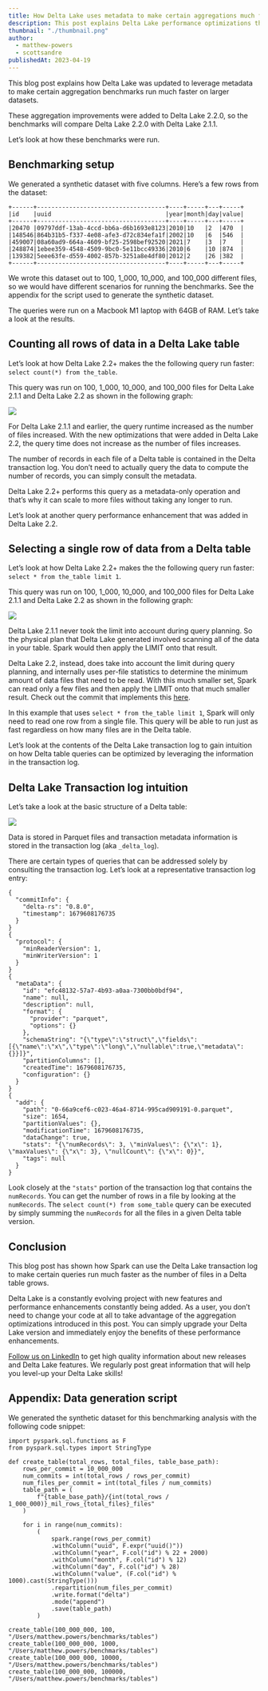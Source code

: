 ```yaml
---
title: How Delta Lake uses metadata to make certain aggregations much faster
description: This post explains Delta Lake performance optimizations that make some aggregations execute quicker
thumbnail: "./thumbnail.png"
author:
  - matthew-powers
  - scottsandre
publishedAt: 2023-04-19
---
```


This blog post explains how Delta Lake was updated to leverage metadata to make certain aggregation benchmarks run much faster on larger datasets.

These aggregation improvements were added to Delta Lake 2.2.0, so the benchmarks will compare Delta Lake 2.2.0 with Delta Lake 2.1.1.

Let’s look at how these benchmarks were run.

## Benchmarking setup

We generated a synthetic dataset with five columns. Here’s a few rows from the dataset:

```
+------+------------------------------------+----+-----+---+-----+
|id    |uuid                                |year|month|day|value|
+------+------------------------------------+----+-----+---+-----+
|20470 |09797ddf-13ab-4ccd-bb6a-d6b1693e8123|2010|10   |2  |470  |
|148546|864b31b5-f337-4e08-afe3-d72c834efa1f|2002|10   |6  |546  |
|459007|08a60ad9-664a-4609-bf25-2598bef92520|2021|7    |3  |7    |
|248874|1ebee359-4548-4509-9bc0-5e11bcc49336|2010|6    |10 |874  |
|139382|5eee63fe-d559-4002-857b-3251a8e4df80|2012|2    |26 |382  |
+------+------------------------------------+----+-----+---+-----+
```

We wrote this dataset out to 100, 1_000, 10_000, and 100_000 different files, so we would have different scenarios for running the benchmarks. See the appendix for the script used to generate the synthetic dataset.

The queries were run on a Macbook M1 laptop with 64GB of RAM. Let’s take a look at the results.

## Counting all rows of data in a Delta Lake table

Let’s look at how Delta Lake 2.2+ makes the the following query run faster: `select count(*) from the_table`.

This query was run on 100, 1_000, 10_000, and 100_000 files for Delta Lake 2.1.1 and Delta Lake 2.2 as shown in the following graph:

![](image1.png)

For Delta Lake 2.1.1 and earlier, the query runtime increased as the number of files increased. With the new optimizations that were added in Delta Lake 2.2, the query time does not increase as the number of files increases.

The number of records in each file of a Delta table is contained in the Delta transaction log. You don’t need to actually query the data to compute the number of records, you can simply consult the metadata.

Delta Lake 2.2+ performs this query as a metadata-only operation and that’s why it can scale to more files without taking any longer to run.

Let’s look at another query performance enhancement that was added in Delta Lake 2.2.

## Selecting a single row of data from a Delta table

Let’s look at how Delta Lake 2.2+ makes the the following query run faster: `select * from the_table limit 1`.

This query was run on 100, 1_000, 10_000, and 100_000 files for Delta Lake 2.1.1 and Delta Lake 2.2 as shown in the following graph:

![](image2.png)

Delta Lake 2.1.1 never took the limit into account during query planning. So the physical plan that Delta Lake generated involved scanning all of the data in your table. Spark would then apply the LIMIT onto that result.

Delta Lake 2.2, instead, does take into account the limit during query planning, and internally uses per-file statistics to determine the minimum amount of data files that need to be read. With this much smaller set, Spark can read only a few files and then apply the LIMIT onto that much smaller result. Check out the commit that implements this [here](https://github.com/delta-io/delta/commit/1a94a585b74477896cbcae203fc26eaca733cbaa).

In this example that uses `select * from the_table limit 1`, Spark will only need to read one row from a single file. This query will be able to run just as fast regardless on how many files are in the Delta table.

Let’s look at the contents of the Delta Lake transaction log to gain intuition on how Delta table queries can be optimized by leveraging the information in the transaction log.

## Delta Lake Transaction log intuition

Let’s take a look at the basic structure of a Delta table:

![](image3.png)

Data is stored in Parquet files and transaction metadata information is stored in the transaction log (aka `_delta_log`).

There are certain types of queries that can be addressed solely by consulting the transaction log. Let’s look at a representative transaction log entry:

```
{
  "commitInfo": {
    "delta-rs": "0.8.0",
    "timestamp": 1679608176735
  }
}
{
  "protocol": {
    "minReaderVersion": 1,
    "minWriterVersion": 1
  }
}
{
  "metaData": {
    "id": "efc48132-57a7-4b93-a0aa-7300bb0bdf94",
    "name": null,
    "description": null,
    "format": {
      "provider": "parquet",
      "options": {}
    },
    "schemaString": "{\"type\":\"struct\",\"fields\":[{\"name\":\"x\",\"type\":\"long\",\"nullable\":true,\"metadata\":{}}]}",
    "partitionColumns": [],
    "createdTime": 1679608176735,
    "configuration": {}
  }
}
{
  "add": {
    "path": "0-66a9cef6-c023-46a4-8714-995cad909191-0.parquet",
    "size": 1654,
    "partitionValues": {},
    "modificationTime": 1679608176735,
    "dataChange": true,
    "stats": "{\"numRecords\": 3, \"minValues\": {\"x\": 1}, \"maxValues\": {\"x\": 3}, \"nullCount\": {\"x\": 0}}",
    "tags": null
  }
}
```

Look closely at the `"stats"` portion of the transaction log that contains the `numRecords`. You can get the number of rows in a file by looking at the `numRecords`. The `select count(*) from some_table` query can be executed by simply summing the `numRecords` for all the files in a given Delta table version.

## Conclusion

This blog post has shown how Spark can use the Delta Lake transaction log to make certain queries run much faster as the number of files in a Delta table grows.

Delta Lake is a constantly evolving project with new features and performance enhancements constantly being added. As a user, you don’t need to change your code at all to take advantage of the aggregation optimizations introduced in this post. You can simply upgrade your Delta Lake version and immediately enjoy the benefits of these performance enhancements.

[Follow us on LinkedIn](https://go.delta.io/linkedin) to get high quality information about new releases and Delta Lake features. We regularly post great information that will help you level-up your Delta Lake skills!

## Appendix: Data generation script

We generated the synthetic dataset for this benchmarking analysis with the following code snippet:

```
import pyspark.sql.functions as F
from pyspark.sql.types import StringType

def create_table(total_rows, total_files, table_base_path):
    rows_per_commit = 10_000_000
    num_commits = int(total_rows / rows_per_commit)
    num_files_per_commit = int(total_files / num_commits)
    table_path = (
        f"{table_base_path}/{int(total_rows / 1_000_000)}_mil_rows_{total_files}_files"
    )

    for i in range(num_commits):
        (
            spark.range(rows_per_commit)
            .withColumn("uuid", F.expr("uuid()"))
            .withColumn("year", F.col("id") % 22 + 2000)
            .withColumn("month", F.col("id") % 12)
            .withColumn("day", F.col("id") % 28)
            .withColumn("value", (F.col("id") % 1000).cast(StringType()))
            .repartition(num_files_per_commit)
            .write.format("delta")
            .mode("append")
            .save(table_path)
        )

create_table(100_000_000, 100, "/Users/matthew.powers/benchmarks/tables")
create_table(100_000_000, 1000, "/Users/matthew.powers/benchmarks/tables")
create_table(100_000_000, 10000, "/Users/matthew.powers/benchmarks/tables")
create_table(100_000_000, 100000, "/Users/matthew.powers/benchmarks/tables")
```
